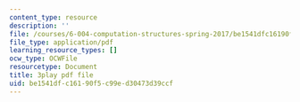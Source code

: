 ```yaml
---
content_type: resource
description: ''
file: /courses/6-004-computation-structures-spring-2017/be1541dfc16190f5c99ed30473d39ccf_Ykep0YaxgYw.pdf
file_type: application/pdf
learning_resource_types: []
ocw_type: OCWFile
resourcetype: Document
title: 3play pdf file
uid: be1541df-c161-90f5-c99e-d30473d39ccf
---
```

